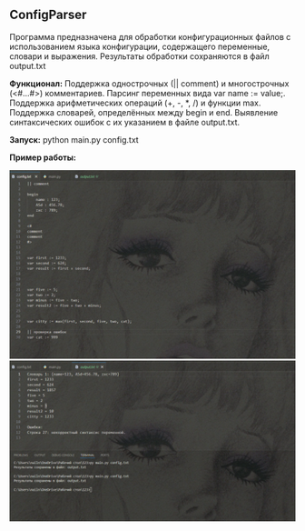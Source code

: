 ## ConfigParser


Программа предназначена для обработки конфигурационных файлов с использованием языка конфигурации, содержащего переменные, словари и выражения.
Результаты обработки сохраняются в файл output.txt

**Функционал:**
Поддержка однострочных (|| comment) и многострочных (<#...#>) комментариев.
Парсинг переменных вида var name := value;.
Поддержка арифметических операций (+, -, *, /) и функции max.
Поддержка словарей, определённых между begin и end.
Выявление синтаксических ошибок с их указанием в файле output.txt.

**Запуск:**
python main.py config.txt

**Пример работы:**

![Скриншот 1](https://github.com/Mordecai1sg/config-language-yaml/blob/main/1.PNG)
![Скриншот 2](https://github.com/Mordecai1sg/config-language-yaml/blob/main/2.PNG)
